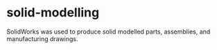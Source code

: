 # solid-modelling
SolidWorks was used to produce solid modelled parts, assemblies, and manufacturing drawings.
